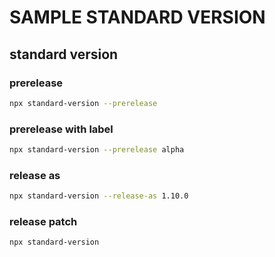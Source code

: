 # SAMPLE STANDARD VERSION

## standard version

### prerelease

```sh
npx standard-version --prerelease
```

### prerelease with label

```sh
npx standard-version --prerelease alpha
```

### release as

```sh
npx standard-version --release-as 1.10.0
```

### release patch

```sh
npx standard-version
```
